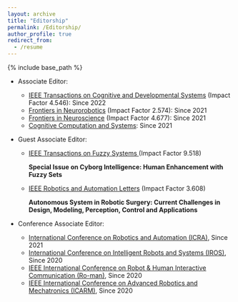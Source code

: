 ```yaml
---
layout: archive
title: "Editorship"
permalink: /Editorship/
author_profile: true
redirect_from:
  - /resume
---
```


{% include base_path %}

* Associate Editor:
    * [IEEE Transactions on Cognitive and Developmental Systems]([https://www.frontiersin.org/journals/neurorobotics](https://ieeexplore.ieee.org/xpl/RecentIssue.jsp?punumber=7274989)) (Impact Factor 4.546): Since 2022
    * [Frontiers in Neurorobotics](https://www.frontiersin.org/journals/neurorobotics) (Impact Factor 2.574): Since 2021
    * [Frontiers in Neuroscience](https://www.frontiersin.org/journals/neuroscience) (Impact Factor 4.677): Since 2021
    * [Cognitive Computation and Systems](https://ietresearch.onlinelibrary.wiley.com/journal/25177567): Since 2021
    
* Guest Associate Editor:
    * [IEEE Transactions on Fuzzy Systems ](https://ieeexplore.ieee.org/xpl/RecentIssue.jsp?punumber=91)(Impact Factor 9.518)
     
      <b> Special Issue on Cyborg Intelligence: Human Enhancement with Fuzzy Sets </b>
   
   * [IEEE Robotics and Automation Letters](https://www.se.com/ww/en/work/campaign/industries-of-the-future/?gclid=EAIaIQobChMIhYXZ7qSl-AIVfz2tBh3BuAx2EAAYASAAEgJHlfD_BwE&gclsrc=aw.ds#xtor=SEC-1204-GOO-[Robot_Phrase]-[602792055330]-S-[robotics%20and%20automation]&utm_source=google&utm_purpose=marketo&utm_campaign=usa_go_sem_nb_mu_globalbu-ia-iotf-na&utm_term=robotics%20and%20automation) (Impact Factor 3.608)
     
      <b> Autonomous System in Robotic Surgery: Current Challenges in Design, Modeling, Perception, Control and Applications</b>
      
* Conference Associate Editor:
    *  [International Conference on Robotics and Automation (ICRA)](https://www.ieee-ras.org/conferences-workshops/fully-sponsored/icra), Since 2021
    *  [International Conference on Intelligent Robots and Systems (IROS)](https://www.ieee-ras.org/conferences-workshops/financially-co-sponsored/iros), Since 2020
    *  [IEEE International Conference on Robot & Human Interactive Communication (Ro-man)](https://www.ieee-ras.org/conferences-workshops/financially-co-sponsored/ro-man), Since 2020
    *  [IEEE International Conference on Advanced Robotics and Mechatronics (ICARM)](https://www.ieee-ras.org/conferences-workshops/technically-co-sponsored/icarm), Since 2020
